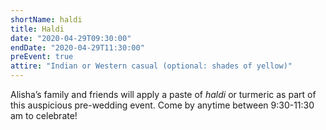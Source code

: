 ```yaml
---
shortName: haldi
title: Haldi
date: "2020-04-29T09:30:00"
endDate: "2020-04-29T11:30:00"
preEvent: true
attire: "Indian or Western casual (optional: shades of yellow)"
---
```


Alisha’s family and friends will apply a paste of _haldi_ or turmeric as part of this auspicious pre-wedding event. Come by anytime between 9:30-11:30 am to celebrate!
